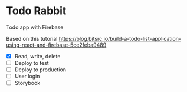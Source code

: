# Todo Rabbit

Todo app with Firebase

Based on this tutorial https://blog.bitsrc.io/build-a-todo-list-application-using-react-and-firebase-5ce2feba9489

- [x] Read, write, delete
- [ ] Deploy to test
- [ ] Deploy to production
- [ ] User login
- [ ] Storybook